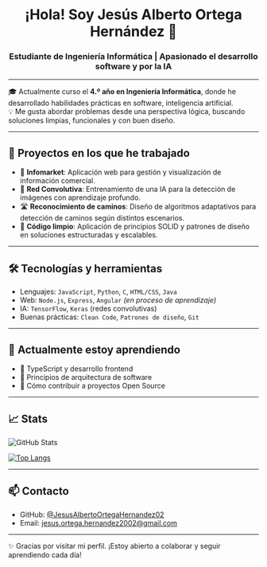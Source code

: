 <h1 align="center">¡Hola! Soy Jesús Alberto Ortega Hernández 👋</h1>
<h3 align="center">Estudiante de Ingeniería Informática | Apasionado el desarrollo software y por la IA</h3>

---

🎓 Actualmente curso el **4.º año en Ingeniería Informática**, donde he desarrollado habilidades prácticas en software, inteligencia artificial.  
💡 Me gusta abordar problemas desde una perspectiva lógica, buscando soluciones limpias, funcionales y con buen diseño.

---

## 🚀 Proyectos en los que he trabajado

- 🔗 **Infomarket**: Aplicación web para gestión y visualización de información comercial.
- 🧠 **Red Convolutiva**: Entrenamiento de una IA para la detección de imágenes con aprendizaje profundo.
- 🛣️ **Reconocimiento de caminos**: Diseño de algoritmos adaptativos para detección de caminos según distintos escenarios.
- 🧼 **Código limpio**: Aplicación de principios SOLID y patrones de diseño en soluciones estructuradas y escalables.

---

## 🛠️ Tecnologías y herramientas

- Lenguajes: `JavaScript`, `Python`, `C`, `HTML/CSS`, `Java`
- Web: `Node.js`, `Express`, `Angular` *(en proceso de aprendizaje)*
- IA: `TensorFlow`, `Keras` (redes convolutivas)
- Buenas prácticas: `Clean Code`, `Patrones de diseño`, `Git`

---

## 🌱 Actualmente estoy aprendiendo
- 🔧 TypeScript y desarrollo frontend
- 🔐 Principios de arquitectura de software
- 🚀 Cómo contribuir a proyectos Open Source

---

## 📈 Stats

![GitHub Stats](https://github-readme-stats.vercel.app/api?username=JesusAlbertoOrtegaHernandez02&show_icons=true&theme=radical)

[![Top Langs](https://github-readme-stats.vercel.app/api/top-langs/?username=JesusAlbertoOrtegaHernandez02&layout=compact&theme=radical)](https://github.com/JesusAlbertoOrtegaHernandez02)

---

## 📫 Contacto

- GitHub: [@JesusAlbertoOrtegaHernandez02](https://github.com/JesusAlbertoOrtegaHernandez02)
- Email: jesus.ortega.hernandez2002@gmail.com

---

✨ Gracias por visitar mi perfil. ¡Estoy abierto a colaborar y seguir aprendiendo cada día!
